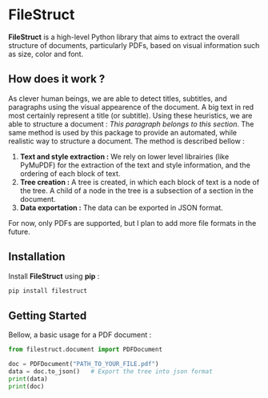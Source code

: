 # FileStruct

**FileStruct** is a high-level Python library that aims to extract the overall structure of documents, particularly PDFs, based on visual information such as size, color and font.

## How does it work ?

As clever human beings, we are able to detect titles, subtitles, and paragraphs using the visual appearence of the document. A big text in red most certainly represent a title (or subtitle). Using these heuristics, we are able to structure a document : _This paragraph belongs to this section_. The same method is used by this package to provide an automated, while realistic way to structure a document. The method is described bellow :

1.  **Text and style extraction :** We rely on lower level librairies (like PyMuPDF) for the extraction of the text and style information, and the ordering of each block of text.
2.  **Tree creation :** A tree is created, in which each block of text is a node of the tree. A child of a node in the tree is a subsection of a section in the document.
3.  **Data exportation :** The data can be exported in JSON format.

For now, only PDFs are supported, but I plan to add more file formats in the future.

## Installation

Install **FileStruct** using **pip** :

```sh
pip install filestruct
```


## Getting Started

Bellow, a basic usage for a PDF document :

```python
from filestruct.document import PDFDocument

doc = PDFDocument("PATH_TO_YOUR_FILE.pdf")
data = doc.to_json()   # Export the tree into json format
print(data)
print(doc)
```

